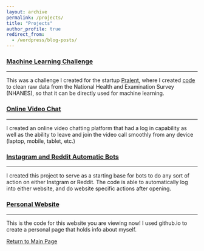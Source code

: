 ```yaml
---
layout: archive
permalink: /projects/
title: "Projects"
author_profile: true
redirect_from:
  - /wordpress/blog-posts/
---
```


### [Machine Learning Challenge](https://www.pralent.com/challenges/pralent-nhanes-machine-learning-challenge)
------
This was a challenge I created for the startup [Pralent](https://www.pralent.com), where I created [code](https://github.com/liangeric/NHANESdata) to clean raw data from the National Health and Examination Survey (NHANES), so that it can be directly used for machine learning.

### [Online Video Chat](https://github.com/liangeric/videochat)
------
I created an online video chatting platform that had a log in capability as well as the ability to leave and join the video call smoothly from any device (laptop, mobile, tablet, etc.)

### [Instagram and Reddit Automatic Bots](https://github.com/liangeric/Instagram-and-Reddit-Starter)
------
I created this project to serve as a starting base for bots to do any sort of action on either Instgram or Reddit. The code is able to automatically log into either website, and do website specific actions after opening.

### [Personal Website](https://github.com/liangeric/liangeric.github.io)
------
This is the code for this website you are viewing now! I used github.io to create a personal page that holds info about myself.


[Return to Main Page](https://liangeric.github.io)
